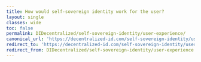 ```yaml
---
title: How would self-sovereign identity work for the user?
layout: single
classes: wide
toc: false
permalink: DIDecentralized/self-sovereign-identity/user-experience/
canonical_url: 'https://decentralized-id.com/self-sovereign-identity/user-experience/'
redirect_to: 'https://decentralized-id.com/self-sovereign-identity/user-experience/'
redirect_from: DIDecentralized/self-sovereign-identity/user-experience
---
```

